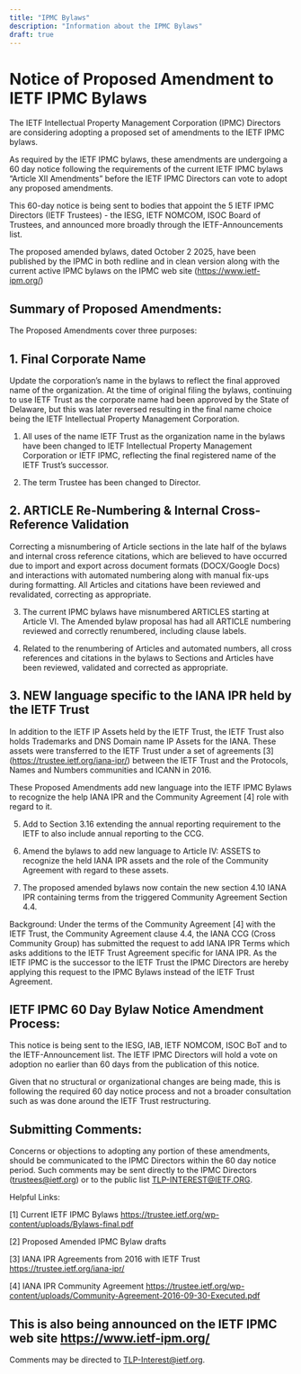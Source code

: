 ```yaml
---
title: "IPMC Bylaws"
description: "Information about the IPMC Bylaws"
draft: true
---
```


# Notice of Proposed Amendment to IETF IPMC Bylaws

The IETF Intellectual Property Management Corporation (IPMC) Directors are considering adopting a proposed set of amendments to the IETF IPMC bylaws.    

As required by the IETF IPMC bylaws, these amendments are undergoing a 60 day notice following the requirements of the current IETF IPMC bylaws “Article XII Amendments” before the IETF IPMC Directors can vote to adopt any proposed amendments.

This 60-day notice is being sent to bodies that appoint the 5 IETF IPMC Directors (IETF Trustees) -  the IESG, IETF NOMCOM, ISOC Board of Trustees, and announced more broadly through the IETF-Announcements list.

The proposed amended bylaws, dated October 2 2025, have been published by the IPMC in both redline and in clean version along with the current active IPMC bylaws on the IPMC web site (https://www.ietf-ipm.org/)

## Summary of Proposed Amendments:

The Proposed Amendments cover three purposes:

## 1. Final Corporate Name

Update the corporation’s name in the bylaws to reflect the final approved name of the organization.  At the time of original filing the bylaws, continuing to use IETF Trust as the corporate name had been approved by the State of Delaware, but this was later reversed resulting in the final name choice being the IETF Intellectual Property Management Corporation.  

1. All uses of the name IETF Trust as the organization name in the bylaws have been changed to IETF Intellectual Property Management Corporation or IETF IPMC, reflecting the final registered name of the IETF Trust’s successor.

2. The term Trustee has been changed to Director.

## 2. ARTICLE Re-Numbering & Internal Cross-Reference Validation


Correcting a misnumbering of Article sections in the late half of the bylaws and internal cross reference citations, which are believed to have occurred due to import and export across document formats (DOCX/Google Docs) and interactions with automated numbering along with manual fix-ups during formatting.   All Articles and citations have been reviewed and revalidated, correcting as appropriate. 

3. The current IPMC bylaws have misnumbered ARTICLES starting at Article VI.   The Amended bylaw proposal has had all ARTICLE numbering reviewed and correctly renumbered, including clause labels.

4. Related to the renumbering of Articles and automated numbers, all cross references and citations in the bylaws to Sections and Articles have been reviewed, validated and corrected as appropriate.

## 3. NEW language specific to the IANA IPR held by the IETF Trust

In addition to the IETF IP Assets held by the IETF Trust, the IETF Trust also holds Trademarks and DNS Domain name IP Assets for the IANA.   These assets were transferred to the IETF Trust under a set of agreements [3] (https://trustee.ietf.org/iana-ipr/) between the IETF Trust and the Protocols, Names and Numbers communities and ICANN in 2016.   

These Proposed Amendments add new language into the IETF IPMC Bylaws to recognize the help IANA IPR and the Community Agreement [4] role with regard to it. 

5. Add to Section 3.16 extending the annual reporting requirement to the IETF to also include annual reporting to the CCG.

6.  Amend the bylaws to add new language to Article IV: ASSETS to recognize the held IANA IPR assets and  the role of the Community Agreement with regard to these assets.

7.  The proposed amended bylaws now contain the new section 4.10 IANA IPR containing terms from the triggered Community Agreement Section 4.4.

Background: Under the terms of the Community Agreement [4] with the IETF Trust, the Community Agreement clause 4.4, the IANA CCG (Cross Community Group) has submitted the request to add IANA IPR Terms which asks additions to the IETF Trust Agreement specific for IANA IPR.    As the IETF IPMC is the successor to the IETF Trust the IPMC Directors are hereby applying  this request to the IPMC Bylaws instead of the IETF Trust Agreement.      





## IETF IPMC 60 Day Bylaw Notice Amendment Process:

This notice is being sent to the IESG, IAB, IETF NOMCOM, ISOC BoT and to the IETF-Announcement list.  The IETF IPMC Directors will hold a vote on adoption no earlier than 60 days from the publication of this notice.

Given that no structural or organizational changes are being made, this is following the required 60 day notice process and not a broader consultation such as was done around the IETF Trust restructuring.

## Submitting Comments:

Concerns or objections to adopting any portion of these amendments, should be communicated to the IPMC Directors within the 60 day notice period.  Such comments may be sent directly to the IPMC Directors (trustees@ietf.org) or to the public list TLP-INTEREST@IETF.ORG.

Helpful Links:

[1] Current IETF IPMC Bylaws
https://trustee.ietf.org/wp-content/uploads/Bylaws-final.pdf

[2] Proposed Amended IPMC Bylaw drafts

[3] IANA IPR Agreements from 2016 with IETF Trust
https://trustee.ietf.org/iana-ipr/

[4] IANA IPR Community Agreement
https://trustee.ietf.org/wp-content/uploads/Community-Agreement-2016-09-30-Executed.pdf



This is also being announced on the IETF IPMC web site https://www.ietf-ipm.org/
--- 

  
Comments may be directed to TLP-Interest@ietf.org.
